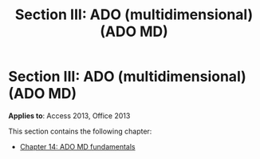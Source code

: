 ﻿---
title: 'Section III: ADO (multidimensional) (ADO MD)'
TOCTitle: 'Section III: ADO (multidimensional) (ADO MD)'
ms:assetid: 15a45148-3af5-82ca-fb41-91d1b0612719
ms:mtpsurl: https://msdn.microsoft.com/library/JJ248919(v=office.15)
ms:contentKeyID: 48543411
ms.date: 09/18/2015
mtps_version: v=office.15
---

# Section III: ADO (multidimensional) (ADO MD)

**Applies to**: Access 2013, Office 2013

This section contains the following chapter:

- [Chapter 14: ADO MD fundamentals](chapter-14-ado-md-fundamentals.md)

